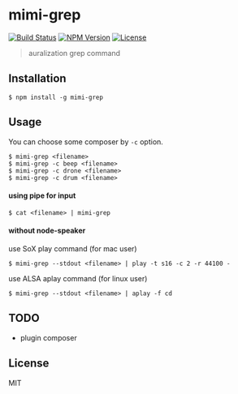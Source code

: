 # mimi-grep
[![Build Status](http://img.shields.io/travis/mohayonao/mimi-grep.svg?style=flat-square)](https://travis-ci.org/mohayonao/mimi-grep)
[![NPM Version](http://img.shields.io/npm/v/mimi-grep.svg?style=flat-square)](https://www.npmjs.org/package/mimi-grep)
[![License](http://img.shields.io/badge/license-MIT-brightgreen.svg?style=flat-square)](http://mohayonao.mit-license.org/)

> auralization grep command

## Installation

```
$ npm install -g mimi-grep
```

## Usage

You can choose some composer by `-c` option.

```
$ mimi-grep <filename>
$ mimi-grep -c beep <filename>
$ mimi-grep -c drone <filename>
$ mimi-grep -c drum <filename>
```

#### using pipe for input

```
$ cat <filename> | mimi-grep
```

#### without node-speaker

use SoX play command (for mac user)
```
$ mimi-grep --stdout <filename> | play -t s16 -c 2 -r 44100 -
```

use ALSA aplay command (for linux user)
```
$ mimi-grep --stdout <filename> | aplay -f cd
```

## TODO
- plugin composer

## License
MIT
